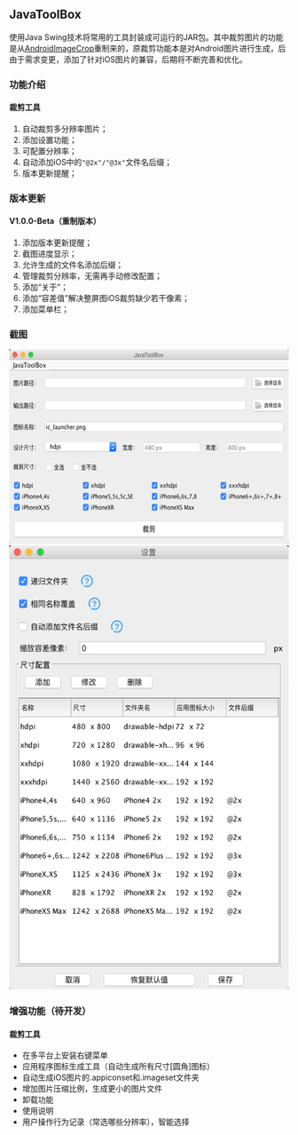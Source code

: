 ## JavaToolBox
使用Java Swing技术将常用的工具封装成可运行的JAR包。其中裁剪图片的功能是从[AndroidImageCrop](https://github.com/ALonelyTraveler/AndroidImageCrop)重制来的，原裁剪功能本是对Android图片进行生成，后由于需求变更，添加了针对iOS图片的兼容，后期将不断完善和优化。

### 功能介绍
#### 裁剪工具
1. 自动裁剪多分辨率图片；
2. 添加设置功能；
3. 可配置分辨率；
4. 自动添加iOS中的`"@2x"/"@3x"`文件名后缀；
5. 版本更新提醒；

### 版本更新
#### V1.0.0-Beta（重制版本）
1. 添加版本更新提醒；
2. 截图进度显示；
3. 允许生成的文件名添加后缀；
4. 管理裁剪分辨率，无需再手动修改配置；
5. 添加“关于”；
6. 添加“容差值”解决整屏图iOS裁剪缺少若干像素；
7. 添加菜单栏；


### 截图
<img src="./Resources/screenshots/裁图工具.png" alt="截图工具" width="600px" height="350px"/>

<img src="./Resources/screenshots/裁图设置.png" alt="裁图设置" width="650px" height="800px"/>


### 增强功能（待开发）
#### 裁剪工具
* 在多平台上安装右键菜单
* 应用程序图标生成工具（自动生成所有尺寸[圆角]图标）
* 自动生成iOS图片的.appiconset和.imageset文件夹
* 增加图片压缩比例，生成更小的图片文件
* 卸载功能
* 使用说明
* 用户操作行为记录（常选哪些分辨率），智能选择